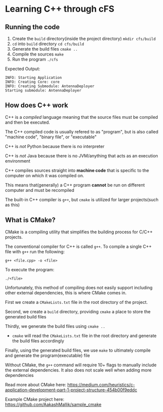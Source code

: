 # Learning C++ through cFS


## Running the code

1. Create the `build` directory(inside the project directory)
`mkdir cfs/build`
2. `cd` into `build` directory
`cd cfs/build`
3. Generate the build files
`cmake ..`
4. Compile the sources 
`make`
5. Run the program
`./cfs`

Expected Output:
```
INFO: Starting Application
INFO: Creating Core: core
INFO: Creating Submodule: AntennaDeployer
Starting submodule: AntennaDeployer
```


## How does C++ work
C++ is a _compiled_ language meaning that the source files must be compiled and then be executed.

The C++ compiled code is usually refered to as "program", but is also called "machine code", "binary file", or "executable"

C++ is _not_ Python because there is no interpreter

C++ is _not_ Java because there is no JVM/anything that acts as an execution environment

C++ compiles sources straight into **machine code** that is specific to the computer on which it was compiled on. 

This means that(generally) a C++ program **cannot** be run on different computer and must be recompiled

The built-in C++ compiler is `g++`, but `cmake` is utilized for larger projects(such as this)




## What is CMake?
CMake is a compiling utility that simplifies the building process for C/C++ projects.

The conventional compiler for C++ is called `g++`. To compile a single C++ file with `g++` run the following:

`g++ <file.cpp> -o <file>`

To execute the program:

`./<file>`

Unfortunately, this method of compiling does not easily support including other external dependencies, this is where CMake comes in.

First we create a `CMakeLists.txt` file in the root directory of the project.

Second, we create a `build` directory, providing `cmake` a place to store the generated build files

Thirdly, we generate the build files using `cmake ..`

* `cmake` will read the `CMakeLists.txt` file in the root directory and generate the build files accordingly

Finally, using the generated build files, we use `make` to ultimately compile and generate the program(executable) file

Without CMake, the `g++` command will require 10+ flags to manually include the external dependencies.
It also does not scale well when adding more dependencies

Read more about CMake here:
https://medium.com/heuristics/c-application-development-part-1-project-structure-454b00f9eddc

Example CMake project here:
https://github.com/AakashMallik/sample_cmake

